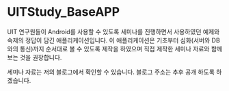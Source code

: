 # UITStudy_BaseAPP

UIT 연구원들이 Android를 사용할 수 있도록 세미나를 진행하면서 사용하였던 예제와 숙제의 정답이 담긴 애플리케이션입니다.
이 애플리케이션은 기초부터 심화(서버와 DB와의 통신)까지 순서대로 볼 수 있도록 제작을 하였으며
직접 제작한 세미나 자료와 함께 보는 것을 권장합니다.

세미나 자료는 저의 블로그에서 확인할 수 있습니다.
블로그 주소는 추후 공개 하도록 하겠습니다.
